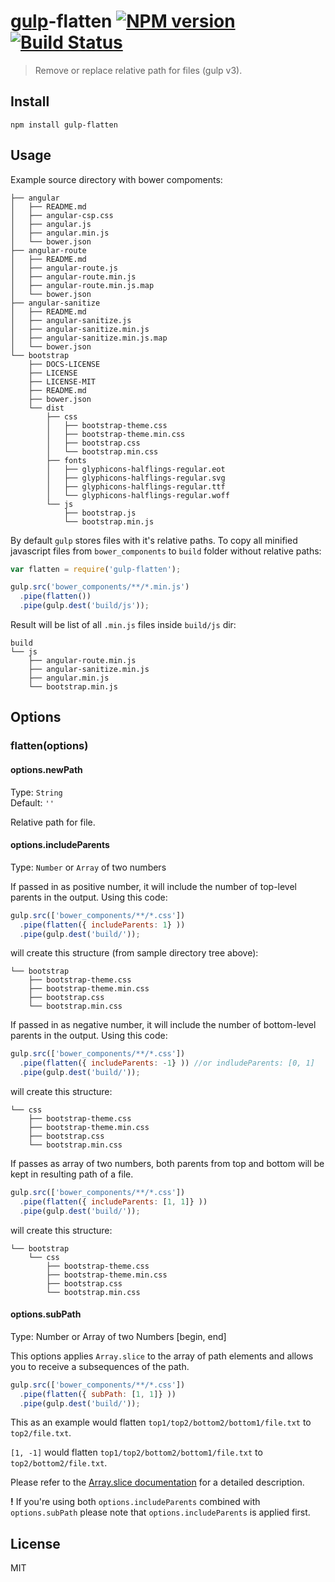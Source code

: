 # [gulp](http://gulpjs.com)-flatten [![NPM version](https://img.shields.io/npm/v/gulp-flatten.svg)](http://badge.fury.io/js/gulp-flatten) [![Build Status](https://api.travis-ci.org/armed/gulp-flatten.svg?branch=master)](https://travis-ci.org/armed/gulp-flatten)

>Remove or replace relative path for files (gulp v3).

## Install

```
npm install gulp-flatten
```

## Usage

Example source directory with bower compoments:
```
├── angular
│   ├── README.md
│   ├── angular-csp.css
│   ├── angular.js
│   ├── angular.min.js
│   └── bower.json
├── angular-route
│   ├── README.md
│   ├── angular-route.js
│   ├── angular-route.min.js
│   ├── angular-route.min.js.map
│   └── bower.json
├── angular-sanitize
│   ├── README.md
│   ├── angular-sanitize.js
│   ├── angular-sanitize.min.js
│   ├── angular-sanitize.min.js.map
│   └── bower.json
└── bootstrap
    ├── DOCS-LICENSE
    ├── LICENSE
    ├── LICENSE-MIT
    ├── README.md
    ├── bower.json
    └── dist
        ├── css
        │   ├── bootstrap-theme.css
        │   ├── bootstrap-theme.min.css
        │   ├── bootstrap.css
        │   └── bootstrap.min.css
        ├── fonts
        │   ├── glyphicons-halflings-regular.eot
        │   ├── glyphicons-halflings-regular.svg
        │   ├── glyphicons-halflings-regular.ttf
        │   └── glyphicons-halflings-regular.woff
        └── js
            ├── bootstrap.js
            └── bootstrap.min.js
```

By default `gulp` stores files with it's relative paths. To copy all minified javascript files from `bower_components` to `build` folder without relative paths:
```js
var flatten = require('gulp-flatten');

gulp.src('bower_components/**/*.min.js')
  .pipe(flatten())
  .pipe(gulp.dest('build/js'));
```

Result will be list of all `.min.js` files inside `build/js` dir:
```
build
└── js
    ├── angular-route.min.js
    ├── angular-sanitize.min.js
    ├── angular.min.js
    └── bootstrap.min.js
```

## Options

### flatten(options)

#### options.newPath

Type: `String`  
Default: `''`

Relative path for file.

#### options.includeParents

Type: `Number` or `Array` of two numbers

If passed in as positive number, it will include the number of top-level parents in the output. Using this code:

```js
gulp.src(['bower_components/**/*.css'])
  .pipe(flatten({ includeParents: 1} ))
  .pipe(gulp.dest('build/'));
```

will create this structure (from sample directory tree above):

```
└── bootstrap
    ├── bootstrap-theme.css
    ├── bootstrap-theme.min.css
    ├── bootstrap.css
    └── bootstrap.min.css
```

If passed in as negative number, it will include the number of bottom-level parents in the output. Using this code:

```js
gulp.src(['bower_components/**/*.css'])
  .pipe(flatten({ includeParents: -1} )) //or indludeParents: [0, 1]
  .pipe(gulp.dest('build/'));
```

will create this structure:

```
└── css
    ├── bootstrap-theme.css
    ├── bootstrap-theme.min.css
    ├── bootstrap.css
    └── bootstrap.min.css
```

If passes as array of two numbers, both parents from top and bottom will be kept in resulting path of a file.

```js
gulp.src(['bower_components/**/*.css'])
  .pipe(flatten({ includeParents: [1, 1]} ))
  .pipe(gulp.dest('build/'));
```

will create this structure:

```
└── bootstrap
    └── css
        ├── bootstrap-theme.css
        ├── bootstrap-theme.min.css
        ├── bootstrap.css
        └── bootstrap.min.css
```

#### options.subPath

Type: Number or Array of two Numbers [begin, end]

This options applies `Array.slice` to the array of path elements and allows you
to receive a subsequences of the path.

```js
gulp.src(['bower_components/**/*.css'])
  .pipe(flatten({ subPath: [1, 1]} ))
  .pipe(gulp.dest('build/'));
```
This as an example would flatten `top1/top2/bottom2/bottom1/file.txt` to `top2/file.txt`.

`[1, -1]` would flatten `top1/top2/bottom2/bottom1/file.txt` to `top2/bottom2/file.txt`.

Please refer to the [Array.slice documentation](https://developer.mozilla.org/en/docs/Web/JavaScript/Reference/Global_Objects/Array/slice) for a detailed description.

**!** If you're using both `options.includeParents` combined with `options.subPath`
please note that `options.includeParents` is applied first.

## License

MIT
